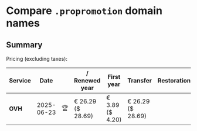 # Compare `.propromotion` domain names

## Summary

Pricing (excluding taxes):

| Service | Date |  | / Renewed year | First year | Transfer | Restoration |
|--|--|--|--|--|--|--|
| **OVH** | 2025-06-23 | 🏆 | € 26.29<br>($ 28.69) | € 3.89<br>($ 4.20) | € 26.29<br>($ 28.69) |  |
